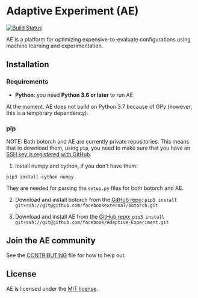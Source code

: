 # Adaptive Experiment (AE)
[![Build Status](https://travis-ci.com/facebook/Adaptive-Experiment.svg?token=m8nxq4QpA9U383aZWDyF&branch=master)](https://travis-ci.com/facebook/Adaptive-Experiment)

AE is a platform for optimizing expensive-to-evaluate configurations using machine learning and experimentation.

## Installation

### Requirements

* **Python**: you need **Python 3.6 or later** to run AE.

At the moment, AE does not build on Python 3.7 because of GPy (however, this is a temporary dependency).

### pip

NOTE: Both botorch and AE are currently private repositories. This means that to download them, using `pip`, you need to make sure that you have an [SSH key is registered with GitHub](https://help.github.com/articles/generating-a-new-ssh-key-and-adding-it-to-the-ssh-agent/).

1) Install numpy and cython, if you don't have them:

```
pip3 install cython numpy
```

They are needed for parsing the `setup.py` files for both botorch and AE.

2) Download and install botorch from the [GitHub repo](https://github.com/facebookexternal/botorch):
`pip3 install git+ssh://git@github.com/facebookexternal/botorch.git`

3) Download and install AE from the [GitHub repo](https://github.com/facebook/Adaptive-Experiment):
`pip3 install git+ssh://git@github.com/facebook/Adaptive-Experiment.git`

## Join the AE community

See the [CONTRIBUTING](CONTRIBUTING.md) file for how to help out.

## License

AE is licensed under the [MIT license](LICENSE.md).

